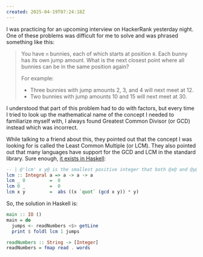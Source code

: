 ```yaml
---
created: 2025-04-19T07:24:18Z
---
```


I was practicing for an upcoming interview on HackerRank yesterday night. One of these problems was difficult for me to solve and was phrased something like this:

> You have `n` bunnies, each of which starts at position `0`. Each bunny has its own jump amount. What is the next closest point where all bunnies can be in the same position again?
>
> For example:
> - Three bunnies with jump amounts 2, 3, and 4 will next meet at 12.
> - Two bunnies with jump amounts 10 and 15 will next meet at 30.

I understood that part of this problem had to do with factors, but every time I tried to look up the mathematical name of the concept I needed to familiarize myself with, I always found Greatest Common Divisor (or GCD) instead which was incorrect.

While talking to a friend about this, they pointed out that the concept I was looking for is called the Least Common Multiple (or LCM). They also pointed out that many languages have support for the GCD and LCM in the standard library. Sure enough, [it exists in Haskell](https://hackage.haskell.org/package/base-4.21.0.0/docs/Prelude.html#v:lcm):

```hs
-- | @'lcm' x y@ is the smallest positive integer that both @x@ and @y@ divide.
lcm :: Integral a => a -> a -> a
lcm _ 0         =  0
lcm 0 _         =  0
lcm x y         =  abs ((x `quot` (gcd x y)) * y)
```

So, the solution in Haskell is:

```hs
main :: IO ()
main = do
  jumps <- readNumbers <$> getLine
  print $ foldl lcm 1 jumps

readNumbers :: String -> [Integer]
readNumbers = fmap read . words
```
